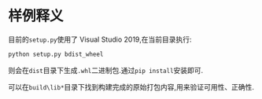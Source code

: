 # 样例释义

目前的`setup.py`使用了 Visual Studio 2019,在当前目录执行:

```bat
python setup.py bdist_wheel
```

则会在`dist`目录下生成`.whl`二进制包.通过`pip install`安装即可.

可以在`build\lib*`目录下找到构建完成的原始打包内容,用来验证可用性、正确性.
